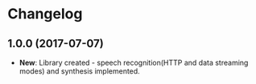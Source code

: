 # Changelog

## 1.0.0 (2017-07-07)

* **New**:  Library created - speech recognition(HTTP and data streaming modes) and synthesis implemented.
